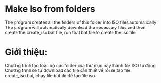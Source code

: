 # Make Iso from folders

The program creates all the folders of this folder into ISO files automatically
The program will automatically download the necessary files and then create the create_iso.bat file, run that bat file to create the iso file

# Giới thiệu:

Chương trình tạo toàn bộ các folder của thư mục này thành file ISO tự động
Chương trình sẽ tự download các file cần thiết về rồi sẽ tạo file create_iso.bat, chạy file bat đó để tạo file iso

